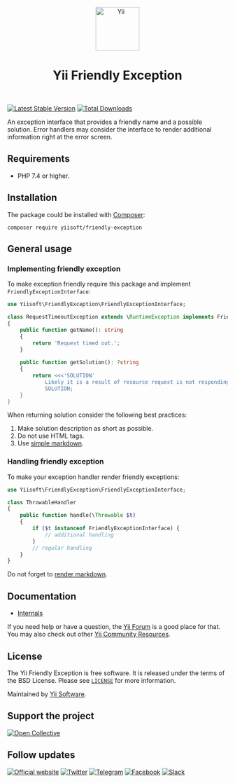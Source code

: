  <p align="center">
    <a href="https://github.com/yiisoft" target="_blank">
        <img src="https://yiisoft.github.io/docs/images/yii_logo.svg" height="100px" alt="Yii">
    </a>
    <h1 align="center">Yii Friendly Exception</h1>
    <br>
</p>

[![Latest Stable Version](https://poser.pugx.org/yiisoft/friendly-exception/v)](https://packagist.org/packages/yiisoft/friendly-exception)
[![Total Downloads](https://poser.pugx.org/yiisoft/friendly-exception/downloads)](https://packagist.org/packages/yiisoft/friendly-exception)

An exception interface that provides a friendly name and a possible solution.
Error handlers may consider the interface to render additional information right at the error screen.

## Requirements

- PHP 7.4 or higher.

## Installation

The package could be installed with [Composer](https://getcomposer.org):

```shell
composer require yiisoft/friendly-exception
```

## General usage

### Implementing friendly exception

To make exception friendly require this package and implement `FriendlyExceptionInterface`:

```php
use Yiisoft\FriendlyException\FriendlyExceptionInterface;

class RequestTimeoutException extends \RuntimeException implements FriendlyExceptionInterface
{
    public function getName(): string
    {
        return 'Request timed out.';
    }
    
    public function getSolution(): ?string
    {
        return <<<'SOLUTION'
            Likely it is a result of resource request is not responding in a timely fashion. Try increasing timeout.
            SOLUTION;
    }
}
```

When returning solution consider the following best practices:

1. Make solution description as short as possible.
2. Do not use HTML tags.
3. Use [simple markdown](https://commonmark.org/help/).

### Handling friendly exception

To make your exception handler render friendly exceptions:

```php
use Yiisoft\FriendlyException\FriendlyExceptionInterface;

class ThrowableHandler
{
    public function handle(\Throwable $t)
    {
        if ($t instanceof FriendlyExceptionInterface) {
            // additional handling
        }
        // regular handling
    }
}
```

Do not forget to [render markdown](https://github.com/commonmark/commonmark-spec/wiki/List-of-CommonMark-Implementations#php).

## Documentation

- [Internals](docs/internals.md)

If you need help or have a question, the [Yii Forum](https://forum.yiiframework.com/c/yii-3-0/63) is a good place for that.
You may also check out other [Yii Community Resources](https://www.yiiframework.com/community).

## License

The Yii Friendly Exception is free software. It is released under the terms of the BSD License.
Please see [`LICENSE`](./LICENSE.md) for more information.

Maintained by [Yii Software](https://www.yiiframework.com/).

## Support the project

[![Open Collective](https://img.shields.io/badge/Open%20Collective-sponsor-7eadf1?logo=open%20collective&logoColor=7eadf1&labelColor=555555)](https://opencollective.com/yiisoft)

## Follow updates

[![Official website](https://img.shields.io/badge/Powered_by-Yii_Framework-green.svg?style=flat)](https://www.yiiframework.com/)
[![Twitter](https://img.shields.io/badge/twitter-follow-1DA1F2?logo=twitter&logoColor=1DA1F2&labelColor=555555?style=flat)](https://twitter.com/yiiframework)
[![Telegram](https://img.shields.io/badge/telegram-join-1DA1F2?style=flat&logo=telegram)](https://t.me/yii3en)
[![Facebook](https://img.shields.io/badge/facebook-join-1DA1F2?style=flat&logo=facebook&logoColor=ffffff)](https://www.facebook.com/groups/yiitalk)
[![Slack](https://img.shields.io/badge/slack-join-1DA1F2?style=flat&logo=slack)](https://yiiframework.com/go/slack)
